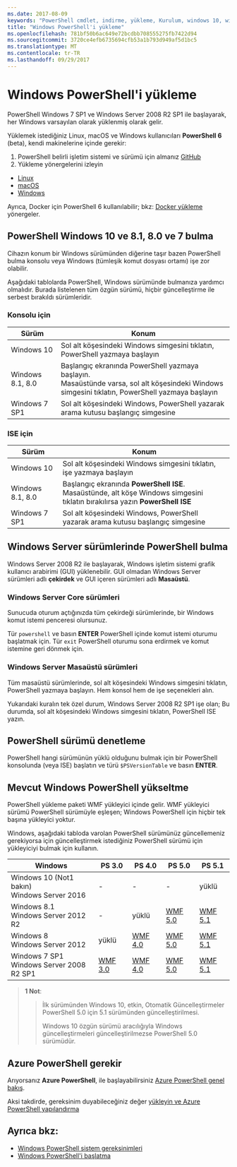 ```yaml
---
ms.date: 2017-08-09
keywords: "PowerShell cmdlet, indirme, yükleme, Kurulum, windows 10, windows 8.1, windows 8.0, windows 7"
title: "Windows PowerShell'i yükleme"
ms.openlocfilehash: 781bf50b6ac649e72bcdbb708555275fb7422d94
ms.sourcegitcommit: 3720ce4efb6735694cfb53a1b793d949af5d1bc5
ms.translationtype: MT
ms.contentlocale: tr-TR
ms.lasthandoff: 09/29/2017
---
```

# <a name="installing-windows-powershell"></a>Windows PowerShell'i yükleme

PowerShell Windows 7 SP1 ve Windows Server 2008 R2 SP1 ile başlayarak, her Windows varsayılan olarak yüklenmiş olarak gelir.

Yüklemek istediğiniz Linux, macOS ve Windows kullanıcıları **PowerShell 6** (beta), kendi makinelerine içinde gerekir:

1. PowerShell belirli işletim sistemi ve sürümü için almanız [GitHub](https://github.com/powershell/powershell#get-powershell)
1. Yükleme yönergelerini izleyin
  - [Linux](https://github.com/PowerShell/PowerShell/blob/master/docs/installation/linux.md)
  - [macOS](https://github.com/PowerShell/PowerShell/blob/master/docs/installation/linux.md#macos-1012)
  - [Windows](https://github.com/PowerShell/PowerShell/blob/master/docs/installation/windows.md#msi)

Ayrıca, Docker için PowerShell 6 kullanılabilir; bkz: [Docker yükleme](https://github.com/PowerShell/PowerShell/tree/master/docker) yönergeler.

## <a name="finding-powershell-in-windows-10-81-80-and-7"></a>PowerShell Windows 10 ve 8.1, 8.0 ve 7 bulma

Cihazın konum bir Windows sürümünden diğerine taşır bazen PowerShell bulma konsolu veya Windows (tümleşik komut dosyası ortamı) işe zor olabilir.

Aşağıdaki tablolarda PowerShell, Windows sürümünde bulmanıza yardımcı olmalıdır.
Burada listelenen tüm özgün sürümü, hiçbir güncelleştirme ile serbest bırakıldı sürümleridir.

### <a name="for-console"></a>Konsolu için

Sürüm | Konum
-- | --
Windows 10 | Sol alt köşesindeki Windows simgesini tıklatın, PowerShell yazmaya başlayın
Windows 8.1, 8.0 | Başlangıç ekranında PowerShell yazmaya başlayın.<br/>Masaüstünde varsa, sol alt köşesindeki Windows simgesini tıklatın, PowerShell yazmaya başlayın
Windows 7 SP1 | Sol alt köşesindeki Windows, PowerShell yazarak arama kutusu başlangıç simgesine

### <a name="for-ise"></a>ISE için

Sürüm | Konum
-- | --
Windows 10 | Sol alt köşesindeki Windows simgesini tıklatın, işe yazmaya başlayın
Windows 8.1, 8.0 | Başlangıç ekranında **PowerShell ISE**.<br/>Masaüstünde, alt köşe Windows simgesini tıklatın bırakılırsa yazın **PowerShell ISE**
Windows 7 SP1 | Sol alt köşesindeki Windows, PowerShell yazarak arama kutusu başlangıç simgesine

## <a name="finding-powershell-in-windows-server-versions"></a>Windows Server sürümlerinde PowerShell bulma

Windows Server 2008 R2 ile başlayarak, Windows işletim sistemi grafik kullanıcı arabirimi (GUI) yüklenebilir.
GUI olmadan Windows Server sürümleri adlı **çekirdek** ve GUI içeren sürümleri adlı **Masaüstü**.

### <a name="windows-server-core-editions"></a>Windows Server Core sürümleri

Sunucuda oturum açtığınızda tüm çekirdeği sürümlerinde, bir Windows komut istemi penceresi olursunuz.

Tür `powershell` ve basın **ENTER** PowerShell içinde komut istemi oturumu başlatmak için. Tür `exit` PowerShell oturumu sona erdirmek ve komut istemine geri dönmek için.

### <a name="windows-server-desktop-editions"></a>Windows Server Masaüstü sürümleri

Tüm masaüstü sürümlerinde, sol alt köşesindeki Windows simgesini tıklatın, PowerShell yazmaya başlayın.
Hem konsol hem de işe seçenekleri alın.

Yukarıdaki kuralın tek özel durum, Windows Server 2008 R2 SP1 işe olan; Bu durumda, sol alt köşesindeki Windows simgesini tıklatın, PowerShell ISE yazın.

## <a name="how-to-check-the-version-of-powershell"></a>PowerShell sürümü denetleme

PowerShell hangi sürümünün yüklü olduğunu bulmak için bir PowerShell konsolunda (veya ISE) başlatın ve türü `$PSVersionTable` ve basın **ENTER**.

## <a name="upgrading-existing-windows-powershell"></a>Mevcut Windows PowerShell yükseltme

PowerShell yükleme paketi WMF yükleyici içinde gelir.
WMF yükleyici sürümü PowerShell sürümüyle eşleşen; Windows PowerShell için hiçbir tek başına yükleyici yoktur.

Windows, aşağıdaki tabloda varolan PowerShell sürümünüz güncellemeniz gerekiyorsa için güncelleştirmek istediğiniz PowerShell sürümü için yükleyiciyi bulmak için kullanın.

Windows | PS 3.0 | PS 4.0 | PS 5.0 | PS 5.1 |
--|--|--|--|--|
Windows 10 (Not1 bakın)<br/>Windows Server 2016 | - | - | - | yüklü
Windows 8.1<br/>Windows Server 2012 R2 | - | yüklü | [WMF 5.0](https://www.microsoft.com/en-us/download/details.aspx?id=50395) | [WMF 5.1](https://www.microsoft.com/en-us/download/details.aspx?id=54616)
Windows 8<br/>Windows Server 2012 | yüklü | [WMF 4.0](https://www.microsoft.com/en-us/download/details.aspx?id=40855) | [WMF 5.0](https://www.microsoft.com/en-us/download/details.aspx?id=50395) | [WMF 5.1](https://www.microsoft.com/en-us/download/details.aspx?id=54616)
Windows 7 SP1<br/>Windows Server 2008 R2 SP1 | [WMF 3.0](https://www.microsoft.com/en-us/download/details.aspx?id=34595) | [WMF 4.0](https://www.microsoft.com/en-us/download/details.aspx?id=40855) | [WMF 5.0](https://www.microsoft.com/en-us/download/details.aspx?id=50395) | [WMF 5.1](https://www.microsoft.com/en-us/download/details.aspx?id=54616)

> **1 Not**:
  >>
  >> İlk sürümünden Windows 10, etkin, Otomatik Güncelleştirmeler PowerShell 5.0 için 5.1 sürümünden güncelleştirilmesi.
  >>
  >> Windows 10 özgün sürümü aracılığıyla Windows güncelleştirmeleri güncelleştirilmezse PowerShell 5.0 sürümüdür.

## <a name="need-azure-powershell"></a>Azure PowerShell gerekir

Arıyorsanız **Azure PowerShell**, ile başlayabilirsiniz [Azure PowerShell genel bakış](https://docs.microsoft.com/en-us/powershell/azure).

Aksi takdirde, gereksinim duyabileceğiniz değer [yükleyin ve Azure PowerShell yapılandırma](https://docs.microsoft.com/en-us/powershell/azure/install-azurerm-ps)

## <a name="see-also"></a>Ayrıca bkz:

- [Windows PowerShell sistem gereksinimleri](Windows-PowerShell-System-Requirements.md)
- [Windows PowerShell'i başlatma](Starting-Windows-PowerShell.md)

